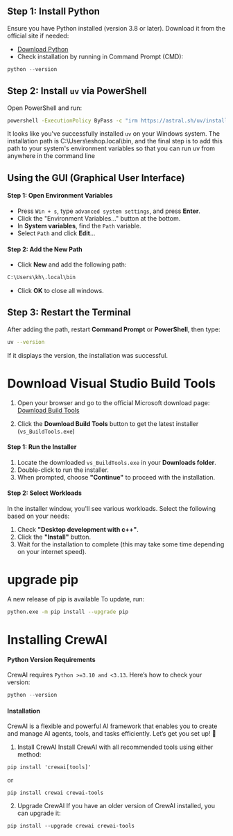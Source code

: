 ## Step 1: Install Python
Ensure you have Python installed (version 3.8 or later). Download it from the official site if needed:
- [Download Python](https://www.python.org/downloads/)
- Check installation by running in Command Prompt (CMD):
```python
python --version
```
## Step 2: Install `uv` via PowerShell
Open PowerShell and run:
```bash
powershell -ExecutionPolicy ByPass -c "irm https://astral.sh/uv/install.ps1 | iex"
```
It looks like you've successfully installed `uv` on your Windows system. The installation path is C:\Users\eshop\.local\bin, and the final step is to add this path to your system's environment variables so that you can run uv from anywhere in the command line

## Using the GUI (Graphical User Interface)
#### Step 1: Open Environment Variables
- Press `Win + s`, type `advanced system settings`, and press **Enter**.
- Click the "Environment Variables..." button at the bottom.
- In **System variables**, find the `Path` variable.
- Select `Path` and click **Edit**...

#### Step 2: Add the New Path
- Click **New** and add the following path:
```bash
C:\Users\kh\.local\bin
```
- Click **OK** to close all windows.

## Step 3: Restart the Terminal
After adding the path, restart **Command Prompt** or **PowerShell**, then type:
```bash
uv --version
```
If it displays the version, the installation was successful.

# Download Visual Studio Build Tools
1. Open your browser and go to the official Microsoft download page:
[Download Build Tools](https://visualstudio.microsoft.com/visual-cpp-build-tools/)

2. Click the **Download Build Tools** button to get the latest installer (`vs_BuildTools.exe`)

#### Step 1: Run the Installer
1. Locate the downloaded `vs_BuildTools.exe` in your **Downloads folder**.
2. Double-click to run the installer.
3. When prompted, choose **"Continue"** to proceed with the installation.

#### Step 2: Select Workloads
In the installer window, you'll see various workloads. Select the following based on your needs:
1. Check **"Desktop development with c++"**.
2. Click the **"Install"** button.
3. Wait for the installation to complete (this may take some time depending on your internet speed).

# upgrade pip
A new release of pip is available
 To update, run:
```bash
python.exe -m pip install --upgrade pip
```

# Installing CrewAI
#### Python Version Requirements
CrewAI requires `Python >=3.10 and <3.13`. Here’s how to check your version:
```python
python --version
```
#### Installation
CrewAI is a flexible and powerful AI framework that enables you to create and manage AI agents, tools, and tasks efficiently. Let’s get you set up! 🚀
1. Install CrewAI
Install CrewAI with all recommended tools using either method:
```crewai
pip install 'crewai[tools]'
```
or
```crewai
pip install crewai crewai-tools
```
2. Upgrade CrewAI
If you have an older version of CrewAI installed, you can upgrade it:
```crewai
pip install --upgrade crewai crewai-tools
```

